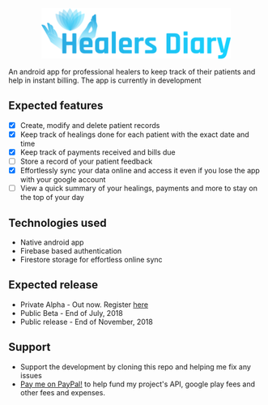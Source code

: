 <p align="center"><img src="https://github.com/yashovardhan99/HealersDiary/blob/master/app/src/main/res/drawable/logo_type.png" alt="Healers Diary" height="100px"></p>

An android app for professional healers to keep track of their patients and help in instant billing. The app is currently in development

## Expected features
- [X] Create, modify and delete patient records
- [X] Keep track of healings done for each patient with the exact date and time
- [X] Keep track of payments received and bills due
- [ ] Store a record of your patient feedback
- [X] Effortlessly sync your data online and access it even if you lose the app with your google account
- [ ] View a quick summary of your healings, payments and more to stay on the top of your day

## Technologies used
* Native android app
* Firebase based authentication
* Firestore storage for effortless online sync

## Expected release
* Private Alpha - Out now. Register [here](https://goo.gl/forms/U6XDSo3eMADnj6U42)
* Public Beta - End of July, 2018
* Public release - End of November, 2018

## Support
* Support the development by cloning this repo and helping me fix any issues
* [Pay me on PayPal!](https://paypal.me/yashovardhan99) to help fund my project's API, google play fees and other fees and expenses.
